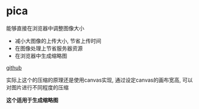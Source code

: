 # pica

能够直接在浏览器中调整图像大小

+ 减小大图像的上传大小, 节省上传时间
+ 在图像处理上节省服务器资源
+ 在浏览器中生成缩略图

[github](https://github.com/nodeca/pica)


实际上这个的压缩的原理还是使用canvas实现, 通过设定canvas的画布宽高, 可以对图片进行不同程度的压缩

**这个适用于生成缩略图**

